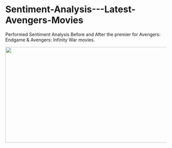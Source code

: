 # Sentiment-Analysis---Latest-Avengers-Movies

Performed Sentiment Analysis Before and After the premier for Avengers: Endgame &amp; Avengers: Infinity War movies.

<p align="center"><img width="600" height="300" src="https://miro.medium.com/max/1200/1*W0MJ6fLZB8oIGB-8gYARVg.jpeg"></p>
